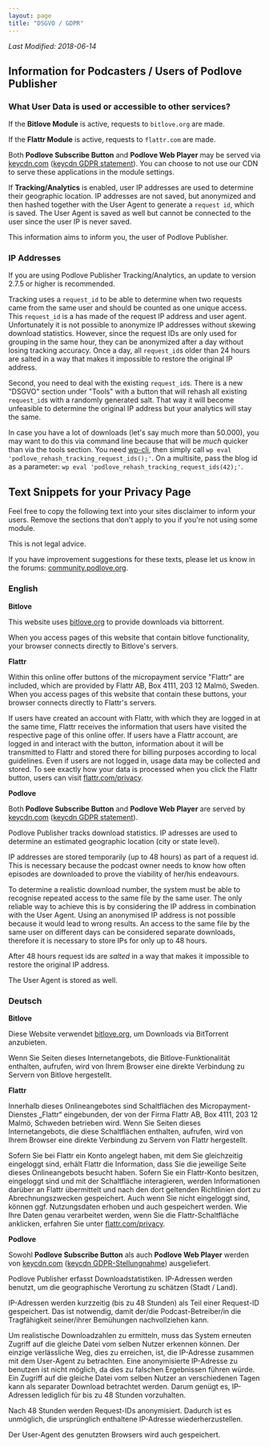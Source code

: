 ```yaml
---
layout: page
title: "DSGVO / GDPR"
---
```


_Last Modified: 2018-06-14_

## Information for Podcasters / Users of Podlove Publisher

### What User Data is used or accessible to other services?

If the **Bitlove Module** is active, requests to `bitlove.org` are made.

If the **Flattr Module** is active, requests to `flattr.com` are made.

Both **Podlove Subscribe Button** and **Podlove Web Player** may be served via [keycdn.com](https://www.keycdn.com) ([keycdn GDPR statement](https://www.keycdn.com/gdpr)). You can choose to not use our CDN to serve these applications in the module settings. 

If **Tracking/Analytics** is enabled, user IP addresses are used to determine their geographic location. IP addresses are not saved, but anonymized and then hashed together with the User Agent to generate a `request id`, which is saved. The User Agent is saved as well but cannot be connected to the user since the user IP is never saved.

This information aims to inform you, the user of Podlove Publisher.

### IP Addresses

If you are using Podlove Publisher Tracking/Analytics, an update to version 2.7.5 or higher is recommended.

Tracking uses a `request_id` to be able to determine when two requests came from the same user and should be counted as one unique access. This `request_id` is a has made of the request IP address and user agent. Unfortunately it is not possible to anonymize IP addresses without skewing download statistics. However, since the request IDs are only used for grouping in the same hour, they can be anonymized after a day without losing tracking accuracy. Once a day, all `request_id`s older than 24 hours are salted in a way that makes it impossible to restore the original IP address.

Second, you need to deal with the existing `request_id`s. There is a new "DSGVO" section under "Tools" with a button that will rehash all existing `request_id`s with a randomly generated salt. That way it will become unfeasible to determine the original IP address but your analytics will stay the same.

In case you have a lot of downloads (let's say much more than 50.000), you may want to do this via command line because that will be _much_ quicker than via the tools section. You need [wp-cli](https://wp-cli.org/), then simply call `wp eval 'podlove_rehash_tracking_request_ids();'`. On a multisite, pass the blog id as a parameter: `wp eval 'podlove_rehash_tracking_request_ids(42);'`.

## Text Snippets for your Privacy Page

Feel free to copy the following text into your sites disclaimer to inform your users. Remove the sections that don't apply to you if you're not using some module. 

This is not legal advice. 

If you have improvement suggestions for these texts, please let us know in the forums: [community.podlove.org](https://community.podlove.org/).

### English

**Bitlove**

This website uses [bitlove.org](http://bitlove.org) to provide downloads via bittorrent. 

When you access pages of this website that contain bitlove functionality, your browser connects directly to Bitlove's servers.

**Flattr**

Within this online offer buttons of the micropayment service "Flattr" are included, which are provided by Flattr AB, Box 4111, 203 12 Malmö, Sweden. When you access pages of this website that contain these buttons, your browser connects directly to Flattr's servers.

If users have created an account with Flattr, with which they are logged in at the same time, Flattr receives the information that users have visited the respective page of this online offer. If users have a Flattr account, are logged in and interact with the button, information about it will be transmitted to Flattr and stored there for billing purposes according to local guidelines. Even if users are not logged in, usage data may be collected and stored. To see exactly how your data is processed when you click the Flattr button, users can visit [flattr.com/privacy](https://flattr.com/privacy).

**Podlove**

Both **Podlove Subscribe Button** and **Podlove Web Player** are served by [keycdn.com](https://www.keycdn.com) ([keycdn GDPR statement](https://www.keycdn.com/gdpr)).

Podlove Publisher tracks download statistics. IP adresses are used to determine an estimated geographic location (city or state level). 

IP addresses are stored temporarily (up to 48 hours) as part of a request id. This is necessary because the podcast owner needs to know how often episodes are downloaded to prove the viability of her/his endeavours.

To determine a realistic download number, the system must be able to recognise repeated access to the same file by the same user. The only reliable way to achieve this is by considering the IP address in combination with the User Agent. Using an anonymised IP address is not possible because it would lead to wrong results. An access to the same file by the same user on different days can be considered separate downloads, therefore it is necessary to store IPs for only up to 48 hours.

After 48 hours request ids are _salted_ in a way that makes it impossible to restore the original IP address.

The User Agent is stored as well.

### Deutsch

**Bitlove**

Diese Website verwendet [bitlove.org](http://bitlove.org), um Downloads via BitTorrent anzubieten.

Wenn Sie Seiten dieses Internetangebots, die Bitlove-Funktionalität enthalten, aufrufen, wird von Ihrem Browser eine direkte Verbindung zu Servern von Bitlove hergestellt.

**Flattr**

Innerhalb dieses Onlineangebotes sind Schaltflächen des Micropayment-Dienstes „Flattr“ eingebunden, der von der Firma Flattr AB, Box 4111, 203 12 Malmö, Schweden betrieben wird. Wenn Sie Seiten dieses Internetangebots, die diese Schaltflächen enthalten, aufrufen, wird von Ihrem Browser eine direkte Verbindung zu Servern von Flattr hergestellt.

Sofern Sie bei Flattr ein Konto angelegt haben, mit dem Sie gleichzeitig eingeloggt sind, erhält Flattr die Information, dass Sie die jeweilige Seite dieses Onlineangebots besucht haben. Sofern Sie ein Flattr-Konto besitzen, eingeloggt sind und mit der Schaltfläche interagieren, werden Informationen darüber an Flattr übermittelt und nach den dort geltenden Richtlinien dort zu Abrechnungszwecken gespeichert. Auch wenn Sie nicht eingeloggt sind, können ggf. Nutzungsdaten erhoben und auch gespeichert werden. Wie Ihre Daten genau verarbeitet werden, wenn Sie die Flattr-Schaltfläche anklicken, erfahren Sie unter [flattr.com/privacy](https://flattr.com/privacy).

**Podlove**

Sowohl **Podlove Subscribe Button** als auch **Podlove Web Player** werden von [keycdn.com](https://www.keycdn.com) ([keycdn GDPR-Stellungnahme](https://www.keycdn.com/gdpr)) ausgeliefert.

Podlove Publisher erfasst Downloadstatistiken. IP-Adressen werden benutzt, um die geographische Verortung zu schätzen (Stadt / Land). 

IP-Adressen werden kurzzeitig (bis zu 48 Stunden) als Teil einer Request-ID gespeichert. Das ist notwendig, damit der/die Podcast-Betreiber/in die Tragfähigkeit seiner/ihrer Bemühungen nachvollziehen kann.

Um realistische Downloadzahlen zu ermitteln, muss das System erneuten Zugriff auf die gleiche Datei vom selben Nutzer erkennen können. Der einzige verlässliche Weg, dies zu erreichen, ist, die IP-Adresse zusammen mit dem User-Agent zu betrachten. Eine anonymisierte IP-Adresse zu benutzen ist nicht möglich, da dies zu falschen Ergebnissen führen würde. Ein Zugriff auf die gleiche Datei vom selben Nutzer an verschiedenen Tagen kann als separater Download betrachtet werden. Darum genügt es, IP-Adressen lediglich für bis zu 48 Stunden vorzuhalten.

Nach 48 Stunden werden Request-IDs anonymisiert. Dadurch ist es unmöglich, die ursprünglich enthaltene IP-Adresse wiederherzustellen.

Der User-Agent des genutzten Browsers wird auch gespeichert.

